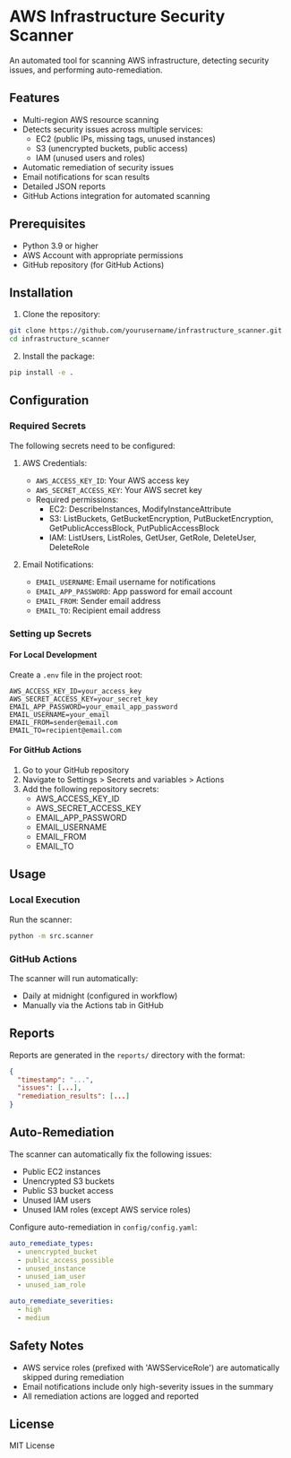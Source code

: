 # AWS Infrastructure Security Scanner

An automated tool for scanning AWS infrastructure, detecting security issues, and performing auto-remediation.

## Features

- Multi-region AWS resource scanning
- Detects security issues across multiple services:
  - EC2 (public IPs, missing tags, unused instances)
  - S3 (unencrypted buckets, public access)
  - IAM (unused users and roles)
- Automatic remediation of security issues
- Email notifications for scan results
- Detailed JSON reports
- GitHub Actions integration for automated scanning

## Prerequisites

- Python 3.9 or higher
- AWS Account with appropriate permissions
- GitHub repository (for GitHub Actions)

## Installation

1. Clone the repository:
```bash
git clone https://github.com/yourusername/infrastructure_scanner.git
cd infrastructure_scanner
```

2. Install the package:
```bash
pip install -e .
```

## Configuration

### Required Secrets

The following secrets need to be configured:

1. AWS Credentials:
   - `AWS_ACCESS_KEY_ID`: Your AWS access key
   - `AWS_SECRET_ACCESS_KEY`: Your AWS secret key
   - Required permissions:
     - EC2: DescribeInstances, ModifyInstanceAttribute
     - S3: ListBuckets, GetBucketEncryption, PutBucketEncryption, GetPublicAccessBlock, PutPublicAccessBlock
     - IAM: ListUsers, ListRoles, GetUser, GetRole, DeleteUser, DeleteRole

2. Email Notifications:
   - `EMAIL_USERNAME`: Email username for notifications
   - `EMAIL_APP_PASSWORD`: App password for email account
   - `EMAIL_FROM`: Sender email address
   - `EMAIL_TO`: Recipient email address

### Setting up Secrets

#### For Local Development
Create a `.env` file in the project root:
```env
AWS_ACCESS_KEY_ID=your_access_key
AWS_SECRET_ACCESS_KEY=your_secret_key
EMAIL_APP_PASSWORD=your_email_app_password
EMAIL_USERNAME=your_email
EMAIL_FROM=sender@email.com
EMAIL_TO=recipient@email.com
```

#### For GitHub Actions
1. Go to your GitHub repository
2. Navigate to Settings > Secrets and variables > Actions
3. Add the following repository secrets:
   - AWS_ACCESS_KEY_ID
   - AWS_SECRET_ACCESS_KEY
   - EMAIL_APP_PASSWORD
   - EMAIL_USERNAME
   - EMAIL_FROM
   - EMAIL_TO

## Usage

### Local Execution

Run the scanner:
```bash
python -m src.scanner
```

### GitHub Actions

The scanner will run automatically:
- Daily at midnight (configured in workflow)
- Manually via the Actions tab in GitHub

## Reports

Reports are generated in the `reports/` directory with the format:
```json
{
  "timestamp": "...",
  "issues": [...],
  "remediation_results": [...]
}
```

## Auto-Remediation

The scanner can automatically fix the following issues:
- Public EC2 instances
- Unencrypted S3 buckets
- Public S3 bucket access
- Unused IAM users
- Unused IAM roles (except AWS service roles)

Configure auto-remediation in `config/config.yaml`:
```yaml
auto_remediate_types:
  - unencrypted_bucket
  - public_access_possible
  - unused_instance
  - unused_iam_user
  - unused_iam_role

auto_remediate_severities:
  - high
  - medium
```

## Safety Notes

- AWS service roles (prefixed with 'AWSServiceRole') are automatically skipped during remediation
- Email notifications include only high-severity issues in the summary
- All remediation actions are logged and reported

## License

MIT License
